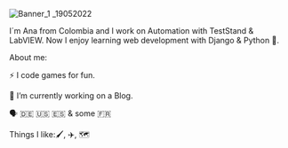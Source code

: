 ![Banner_1 _19052022](https://user-images.githubusercontent.com/81617975/169380981-6aed4abf-bea3-431a-a8f1-6158bd82def6.png)

I´m Ana from Colombia and I work on Automation with TestStand & LabVIEW. Now I enjoy learning web development with Django & Python 🐍.

About me: 

⚡ I code games for fun.

🔭 I’m currently working on a Blog.

🗣️ :de: 🇺🇸 :es: & some 🇫🇷

Things I like:🖌️, ✈️, :world_map:


<!--
**Anmavel/Anmavel** is a ✨ _special_ ✨ repository because its `README.md` (this file) appears on your GitHub profile.

Here are some ideas to get you started:

- 🔭 I’m currently working on ...
- 🌱 I’m currently learning ...
- 👯 I’m looking to collaborate on ...
- 🤔 I’m looking for help with ...
- 💬 Ask me about ...
- 📫 How to reach me: ...
- 😄 Pronouns: ...
- ⚡ Fun fact: ...
-->

